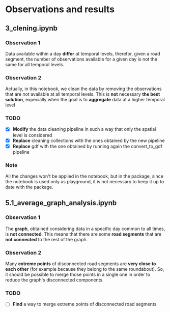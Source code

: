 # Observations and results
## 3_clening.ipynb
### Observation 1
Data available within a day **differ** at temporal levels, therefor, given a road segment, the number of observations available for a given day is not the same for all temporal levels.

### Observation 2
Actually, in this notebook, we clean the data by removing the observations that are not available at all temporal levels. This is **not** necessary **the best solution**, expecially when the goal is to **aggregate** data at a higher temporal level

### TODO
- [x] **Modify** the data cleaning pipeline in such a way that only the spatial level is considered
- [x] **Replace** cleaning collections with the ones obtained by the new pipeline
- [x] **Replace** gdf with the one obtained by running again the convert_to_gdf pipeline

### Note
All the changes won't be applied in the notebook, but in the package, since the notebook is used only as playground, it is not necessary to keep it up to date with the package.

## 5.1_average_graph_analysis.ipynb
### Observation 1
The **graph**, obtained considering data in a specific day common to all times, is **not connected**. This means that there are some **road segments** that are **not connected** to the rest of the graph. 

### Observation 2
Many **extreme points** of disconnected road segments are **very close to each other** (for example because they belong to the same roundabout). So, it should be possible to merge those points in a single one in order to reduce the graph's disconnected components. 

### TODO 
- [ ] **Find** a way to merge extreme points of disconnected road segments
